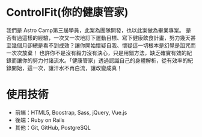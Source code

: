 # ControlFit(你的健康管家)

我們是 Astro Camp第三屆學員，此案為團隊開發，也以此案做為畢業專案。
是否有過這樣的經驗，一次又一次地訂下運動目標、寫下健康飲食計畫，努力幾天甚至幾個月卻總是看不到成效？讓你開始懷疑自我、懷疑這一切根本是幻覺是詛咒而一次次放棄！
也許你不是沒有毅力沒有決心，只是用錯方法，缺乏確實有效的紀錄而讓你的努力付諸流水。「健康管家」透過認識自己的身體解析，從有效率的紀錄開始，這一次，讓汗水不再白流，讓改變成真！

# 使用技術
* 前端：HTML5, Boostrap, Sass, jQuery, Vue.js
* 後端：Ruby on Rails 
* 其他：Git, GitHub, PostgreSQL